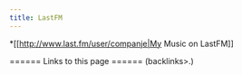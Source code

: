 ```yaml
---
title: LastFM
---
```

*[[http://www.last.fm/user/companje|My Music on LastFM]]

====== Links to this page ======
(backlinks>.)
